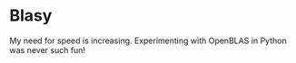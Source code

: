 Blasy
=====

My need for speed is increasing. Experimenting with OpenBLAS in Python was never such fun!
